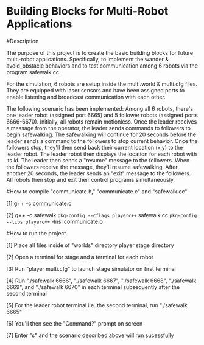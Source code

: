 # Building Blocks for Multi-Robot Applications

#Description

   The purpose of this project is to create the basic building blocks for future 
   multi-robot applications. Specifically, to implement the wander & 
   avoid_obstacle behaviors and to test communication among 6 robots via the
   program safewalk.cc.
   
   For the simulation, 6 robots are setup inside the multi.world & multi.cfg files. 
   They are equipped with laser sensors and have been assigned ports to enable
   listening and broadcast communication with each other.
   
   The following scenario has been implemented: Among all 6 robots, there's one
   leader robot (assigned port 6665) and 5 follower robots (assigned ports 6666-6670).
   Initially, all robots remain motionless. Once the leader receives a message from
   the operator, the leader sends commands to followers to begin safewalking. The
   safewalking will continue for 20 seconds before the leader sends a command to the
   followers to stop current behavior. Once the followers stop, they'll then send 
   back their current location (x,y) to the leader robot. The leader robot then 
   displays the location for each robot with its id. The leader then sends a 
   "resume" message to the followers. When the followers receive the message, they'll
   resume safewalking. After another 20 seconds, the leader sends an "exit" message
   to the followers. All robots then stop and exit their control programs simultaneously.
   

#How to compile "communicate.h," "communicate.c" and "safewalk.cc"

[1] g++ -c communicate.c

[2] g++ -o safewalk `pkg-config --cflags playerc++` safewalk.cc `pkg-config --libs playerc++` -lnsl communicate.o

#How to run the project

[1] Place all files inside of "worlds" directory player stage directory

[2] Open a terminal for stage and a terminal for each robot

[3] Run "player multi.cfg" to launch stage simulator on first terminal

[4] Run "./safewalk 6666", "./safewalk 6667", "./safewalk 6668",
    "./safewalk 6669", and "./safewalk 6670" in each terminal
    subsequently after the second terminal
    
[5] For the leader robot terminal i.e. the second terminal, run
    "./safewalk 6665"
    
[6] You'll then see the "Command?" prompt on screen

[7] Enter "s" and the scenario described above will run sucessfully     




